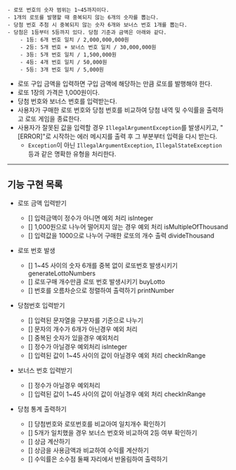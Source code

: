 ```
- 로또 번호의 숫자 범위는 1~45까지이다.
- 1개의 로또를 발행할 때 중복되지 않는 6개의 숫자를 뽑는다.
- 당첨 번호 추첨 시 중복되지 않는 숫자 6개와 보너스 번호 1개를 뽑는다.
- 당첨은 1등부터 5등까지 있다. 당첨 기준과 금액은 아래와 같다.
    - 1등: 6개 번호 일치 / 2,000,000,000원
    - 2등: 5개 번호 + 보너스 번호 일치 / 30,000,000원
    - 3등: 5개 번호 일치 / 1,500,000원
    - 4등: 4개 번호 일치 / 50,000원
    - 5등: 3개 번호 일치 / 5,000원
```

- 로또 구입 금액을 입력하면 구입 금액에 해당하는 만큼 로또를 발행해야 한다.
- 로또 1장의 가격은 1,000원이다.
- 당첨 번호와 보너스 번호를 입력받는다.
- 사용자가 구매한 로또 번호와 당첨 번호를 비교하여 당첨 내역 및 수익률을 출력하고 로또 게임을 종료한다.
- 사용자가 잘못된 값을 입력할 경우 `IllegalArgumentException`를 발생시키고, "[ERROR]"로 시작하는 에러 메시지를 출력 후 그 부분부터 입력을 다시 받는다.
    - `Exception`이 아닌 `IllegalArgumentException`, `IllegalStateException` 등과 같은 명확한 유형을 처리한다.

-----

## 기능 구현 목록

- 로또 금액 입력받기
    - [] 입력금액이 정수가 아니면 예외 처리 isInteger
    - [] 1,000원으로 나누어 떨어지지 않는 경우 예외 처리 isMultipleOfThousand
    - [] 입력값을 1000으로 나누어 구매한 로또의 개수 출력 divideThousand


- 로또 번호 발생
    - [] 1~45 사이의 숫자 6개를 중복 없이 로또번호 발생시키기 generateLottoNumbers
    - [] 로또구매 개수만큼 로또 번호 발생시키기 buyLotto
    - [] 번호를 오름차순으로 정렬하여 출력하기 printNumber


- 당첨번호 입력받기
    - [] 입력된 문자열을 구분자를 기준으로 나누기
    - [] 문자의 개수가 6개가 아닌경우 예외 처리
    - [] 중복된 숫자가 있을경우 예외처리
    - [] 정수가 아닐경우 예외처리 isInteger
    - [] 입력된 값이 1~45 사이의 값이 아닐경우 예외 처리 checkInRange


- 보너스 번호 입력받기
    - [] 정수가 아닐경우 예외처리
    - [] 입력된 값이 1~45 사이의 값이 아닐경우 예외 처리 checkInRange


- 당첨 통계 출력하기
    - [] 당첨번호와 로또번호를 비교아여 일치개수 확인하기
    - [] 5개가 일치했을 경우 보너스 번호와 비교하여 2등 여부 확인하기
    - [] 상금 계산하기
    - [] 상금을 사용금액과 비교하여 수익률 계산하기
    - [] 수익률은 소수점 둘째 자리에서 반올림하여 출력하기
